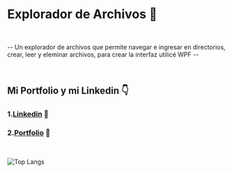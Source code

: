 ﻿<h1>Explorador de Archivos 📂</h1>

</br>

-- Un explorador de archivos que permite navegar e ingresar en directorios, crear, leer y eleminar archivos, para crear la interfaz utilicé WPF --

  
  
</br>
<img></img>



</br>

  

## Mi Portfolio y mi Linkedin 👇
### 1.[Linkedin](https://www.linkedin.com/in/pablo-percara/) 👦 </br>
### 2.[Portfolio](https://portfolio-pablo-percara.vercel.app/) 📖
</br>


![Top Langs](https://github-readme-stats.vercel.app/api/top-langs/?username=PerPab&layout=compact)
</br>
